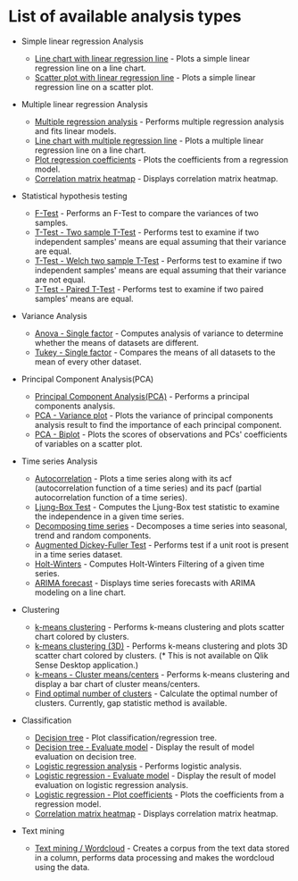# List of available analysis types

* Simple linear regression Analysis
  * [Line chart with linear regression line](simple_linear_line.md) - Plots a simple linear regression line on a line chart.
  * [Scatter plot with linear regression line](simple_linear_bubble.md) -
  Plots a simple linear regression line on a scatter plot.
* Multiple linear regression Analysis
  * [Multiple regression analysis](regression_analysis.md) - Performs multiple regression analysis and fits linear models.
  * [Line chart with multiple regression line](regression_analysis_line_chart.md) - Plots a multiple linear regression line on a line chart.
  * [Plot regression coefficients](coefplot.md) - Plots the coefficients from a regression model.
  * [Correlation matrix heatmap](correlation_heatmap.md) - Displays correlation matrix heatmap.

* Statistical hypothesis testing
  * [F-Test](f_test.md) - Performs an F-Test to compare the variances of two samples.
  * [T-Test - Two sample T-Test](t_test.md) - Performs test to examine if two independent samples' means are equal assuming that their variance are equal.
  * [T-Test - Welch two sample T-Test](t_test.md) - Performs test to examine if two independent samples' means are equal assuming that their variance are not equal.
  * [T-Test - Paired T-Test](t_test.md) - Performs test to examine if two paired samples' means are equal.

* Variance Analysis
  * [Anova - Single factor](anova.md) - Computes analysis of variance to determine whether the means of datasets are different.
  * [Tukey - Single factor](tukey.md) - Compares the means of all datasets to the mean of every other dataset.

* Principal Component Analysis(PCA)
  * [Principal Component Analysis(PCA)](pca.md) - Performs a principal components analysis.
  * [PCA - Variance plot](pca_variance.md) - Plots the variance of principal components analysis result to find the importance of each principal component.
  * [PCA - Biplot](pca_biplot.md) - Plots the scores of observations and PCs' coefficients of variables on a scatter plot.

* Time series Analysis
  * [Autocorrelation](autocorrelation.md) - Plots a time series along with its acf (autocorrelation function of a time series) and its pacf (partial autocorrelation function of a time series).
  * [Ljung-Box Test](ljung_box_test.md) - Computes the Ljung-Box test statistic to examine the independence in a given time series.
  * [Decomposing time series](timeseries_decomposition.md) - Decomposes a time series into seasonal, trend and random components.
  * [Augmented Dickey-Fuller Test](augmented_dickey_fuller_test.md) - Performs test if a unit root is present in a time series dataset.
  * [Holt-Winters](holt_winters.md) - Computes Holt-Winters Filtering of a given time series.
  * [ARIMA forecast](timeseries_forecast.md) - Displays time series forecasts with ARIMA modeling on a line chart.

* Clustering
  * [k-means clustering](kmeans.md) - Performs k-means clustering and plots scatter chart colored by clusters.
  * [k-means clustering (3D)](kmeans_3d.md) - Performs k-means clustering and plots 3D scatter chart colored by clusters. (* This is not available on Qlik Sense Desktop application.)
  * [k-means - Cluster means/centers](kmeans_means.md) - Performs k-means clustering and display a bar chart of cluster means/centers.
  * [Find optimal number of clusters](kmeans_optimize.md) - Calculate the optimal number of clusters. Currently, gap statistic method is available.

* Classification
  * [Decision tree](decision_tree.md) - Plot classification/regression tree.
  * [Decision tree - Evaluate model](decision_tree_predict.md) - Display the result of model evaluation on decision tree.
  * [Logistic regression analysis](logistic_regression.md) - Performs logistic analysis.
  * [Logistic regression - Evaluate model](logistic_regression_predict.md) - Display the result of model evaluation on logistic regression analysis.
  * [Logistic regression - Plot coefficients](logistic_regression_coefplot.md) - Plots the coefficients from a regression model.
  * [Correlation matrix heatmap](correlation_heatmap.md) - Displays correlation matrix heatmap.

* Text mining
  * [Text mining / Wordcloud](textmining_wordcloud.md) - Creates a corpus from the text data stored in a column, performs data processing and makes the wordcloud using the data.
